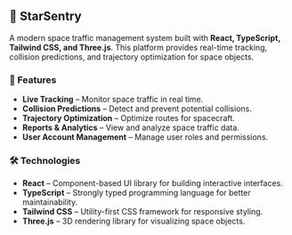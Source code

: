 
## 🚀 StarSentry

A modern space traffic management system built with **React, TypeScript, Tailwind CSS, and Three.js**. This platform provides real-time tracking, collision predictions, and trajectory optimization for space objects.  

### 🌟 Features  

- **Live Tracking** – Monitor space traffic in real time.  
- **Collision Predictions** – Detect and prevent potential collisions.  
- **Trajectory Optimization** – Optimize routes for spacecraft.  
- **Reports & Analytics** – View and analyze space traffic data.  
- **User Account Management** – Manage user roles and permissions.  

### 🛠️ Technologies  

- **React** – Component-based UI library for building interactive interfaces.  
- **TypeScript** – Strongly typed programming language for better maintainability.  
- **Tailwind CSS** – Utility-first CSS framework for responsive styling.  
- **Three.js** – 3D rendering library for visualizing space objects.  
